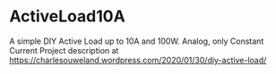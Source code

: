 # ActiveLoad10A
A simple DIY Active Load up to 10A and 100W. Analog, only Constant Current
Project description at https://charlesouweland.wordpress.com/2020/01/30/diy-active-load/
